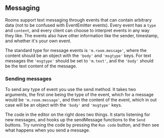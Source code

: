 ## Messaging
Rooms support text messaging through events that can contain arbitrary data (not to be confused with EventEmitter events). Every event has a `type` and `content`, and every client can choose to interpret events in any way they like. The events also have other information like the sender, timestamp, and whether it's your own event.

The standard type for message events is `'m.room.message'`, where the content should be an object with the `'body'` and `'msgtype'` keys. For text messages the `'msgtype'` should be set to `'m.text'`, and the `'body'` should be the text content of the message.

### Sending messages
To send any type of event you use the send method. It takes two arguments, the first one being the type of the event, which for a message would be `'m.room.message'`, and then the content of the event, which in out case will be an object with the `'body'` and `'msgtype'` keys.

The code in the editor on the right does two things. It starts listening for new messages, and hooks up the sendMessage functions to the `Send` buttons. Try running the code by pressing the `Run code` button, and then see what happens when you send a message.
